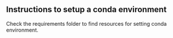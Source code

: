 ## Instructions to setup a conda environment
Check the requirements folder to find resources for setting conda environment.
